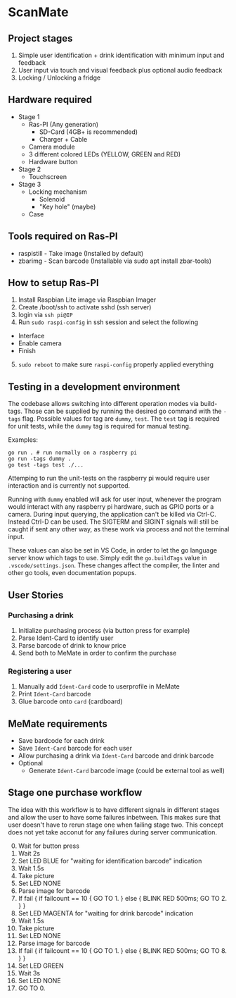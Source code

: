 # ScanMate

## Project stages

1. Simple user identification + drink identification with minimum input and feedback
2. User input via touch and visual feedback plus optional audio feedback
3. Locking / Unlocking a fridge

## Hardware required

* Stage 1
  * Ras-PI (Any generation)
    * SD-Card (4GB+ is recommended)
    * Charger + Cable
  * Camera module
  * 3 different colored LEDs (YELLOW, GREEN and RED)
  * Hardware button
* Stage 2
  * Touchscreen
* Stage 3
  * Locking mechanism
    * Solenoid
    * "Key hole" (maybe)
  * Case

## Tools required on Ras-PI

* raspistill - Take image (Installed by default)
* zbarimg - Scan barcode (Installable via sudo apt install zbar-tools)

## How to setup Ras-PI

1. Install Raspbian Lite image via Raspbian Imager
2. Create /boot/ssh to activate sshd (ssh server)
3. login via `ssh pi@IP`
4. Run `sudo raspi-config` in ssh session and select the following
  * Interface
  * Enable camera
  * Finish
5. `sudo reboot` to make sure `raspi-config` properly applied everything

## Testing in a development environment

The codebase allows switching into different operation modes via build-tags.
Those can be supplied by running the desired go command with the `-tags` flag.
Possible values for tag are `dummy`, `test`.
The `test` tag is required for unit tests, while the `dummy` tag is required
for manual testing.

Examples:

```
go run . # run normally on a raspberry pi
go run -tags dummy .
go test -tags test ./...
```

Attemping to run the unit-tests on the raspberry pi would require user
interaction and is currently not supported.

Running with `dummy` enabled will ask for user input, whenever the program
would interact with any raspberry pi hardware, such as GPIO ports or a camera.
During input querying, the application can't be killed via Ctrl-C. Instead
Ctrl-D can be used. The SIGTERM and SIGINT signals will still be caught if
sent any other way, as these work via process and not the terminal input.

These values can also be set in VS Code, in order to let the go language server
know which tags to use. Simply edit the `go.buildTags` value in
`.vscode/settings.json`. These changes affect the compiler, the linter and
other go tools, even documentation popups.

## User Stories

### Purchasing a drink

1. Initialize purchasing process (via button press for example)
2. Parse Ident-Card to identify user
3. Parse barcode of drink to know price
4. Send both to MeMate in order to confirm the purchase

### Registering a user

1. Manually add `Ident-Card` code to userprofile in MeMate
2. Print `Ident-Card` barcode
3. Glue barcode onto `card` (cardboard)

## MeMate requirements

* Save bardcode for each drink
* Save `Ident-Card` barcode for each user
* Allow purchasing a drink via `Ident-Card` barcode and drink barcode
* Optional
  * Generate `Ident-Card` barcode image (could be external tool as well)

## Stage one purchase workflow

The idea with this workflow is to have different signals in different stages
and allow the user to have some failures inbetween. This makes sure that
user doesn't have to rerun stage one when failing stage two. This concept
does not yet take acconut for any failures during server communication.

0. Wait for button press
1. Wait 2s
2. Set LED BLUE for "waiting for identification barcode" indication
3. Wait 1.5s
4. Take picture
5. Set LED NONE
6. Parse image for barcode
7. If fail { if failcount == 10 { GO TO 1. } else { BLINK RED 500ms; GO TO 2. } }
8. Set LED MAGENTA for "waiting for drink barcode" indication
9. Wait 1.5s
10. Take picture
11. Set LED NONE
12. Parse image for barcode
13. If fail { if failcount == 10 { GO TO 1. } else { BLINK RED 500ms; GO TO 8. } }
14. Set LED GREEN
15. Wait 3s
16. Set LED NONE
17. GO TO 0.
